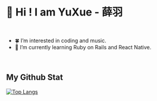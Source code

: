 <h1>👋 Hi ! I am YuXue - 薛羽 </h1>
<br>
<ul>
  <li> 🍀 I’m interested in coding and music.</li>
  <li> 🌱 I’m currently learning Ruby on Rails and React Native.</li>
</ul>

<br>
<h2> My Github Stat </h2>

[![Top Langs](https://github-readme-stats.vercel.app/api/top-langs/?username=Owen5254&theme=tokyonight)](https://github.com/anuraghazra/github-readme-stats)




